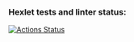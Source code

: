 ### Hexlet tests and linter status:
[![Actions Status](https://github.com/eldaromv/frontend-project-44/actions/workflows/hexlet-check.yml/badge.svg)](https://github.com/eldaromv/frontend-project-44/actions)